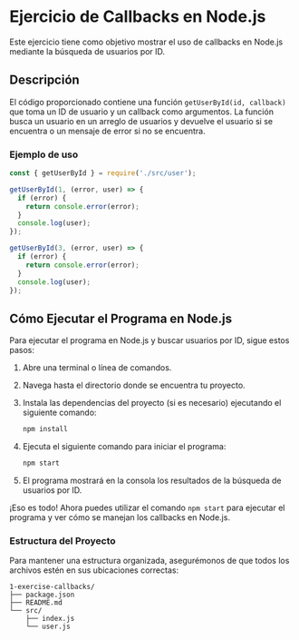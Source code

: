 # Ejercicio de Callbacks en Node.js

Este ejercicio tiene como objetivo mostrar el uso de callbacks en Node.js mediante la búsqueda de usuarios por ID.

## Descripción

El código proporcionado contiene una función `getUserById(id, callback)` que toma un ID de usuario y un callback como argumentos. La función busca un usuario en un arreglo de usuarios y devuelve el usuario si se encuentra o un mensaje de error si no se encuentra.

### Ejemplo de uso

```javascript
const { getUserById } = require('./src/user');

getUserById(1, (error, user) => {
  if (error) {
    return console.error(error);
  }
  console.log(user);
});

getUserById(3, (error, user) => {
  if (error) {
    return console.error(error);
  }
  console.log(user);
});
```

## Cómo Ejecutar el Programa en Node.js

Para ejecutar el programa en Node.js y buscar usuarios por ID, sigue estos pasos:

1. Abre una terminal o línea de comandos.

2. Navega hasta el directorio donde se encuentra tu proyecto.

3. Instala las dependencias del proyecto (si es necesario) ejecutando el siguiente comando:

   ```bash
   npm install
   ```

4. Ejecuta el siguiente comando para iniciar el programa:

   ```bash
   npm start
   ```

5. El programa mostrará en la consola los resultados de la búsqueda de usuarios por ID.

¡Eso es todo! Ahora puedes utilizar el comando `npm start` para ejecutar el programa y ver cómo se manejan los callbacks en Node.js.

### Estructura del Proyecto

Para mantener una estructura organizada, asegurémonos de que todos los archivos estén en sus ubicaciones correctas:

```
1-exercise-callbacks/
├── package.json
├── README.md
└── src/
    ├── index.js
    └── user.js
```
